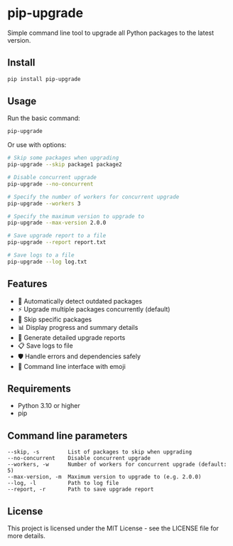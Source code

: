 # pip-upgrade

Simple command line tool to upgrade all Python packages to the latest version.

## Install

```bash
pip install pip-upgrade
```

## Usage

Run the basic command:

```bash
pip-upgrade
```

Or use with options:

```bash
# Skip some packages when upgrading
pip-upgrade --skip package1 package2

# Disable concurrent upgrade
pip-upgrade --no-concurrent

# Specify the number of workers for concurrent upgrade
pip-upgrade --workers 3

# Specify the maximum version to upgrade to
pip-upgrade --max-version 2.0.0

# Save upgrade report to a file
pip-upgrade --report report.txt

# Save logs to a file
pip-upgrade --log log.txt
```

## Features

- 🔄 Automatically detect outdated packages
- ⚡ Upgrade multiple packages concurrently (default)
- 🎯 Skip specific packages
- 📊 Display progress and summary details
- 📝 Generate detailed upgrade reports
- 📋 Save logs to file
- 🛡️ Handle errors and dependencies safely
- 🎨 Command line interface with emoji

## Requirements

- Python 3.10 or higher
- pip

## Command line parameters

```
--skip, -s         List of packages to skip when upgrading
--no-concurrent    Disable concurrent upgrade
--workers, -w      Number of workers for concurrent upgrade (default: 5)
--max-version, -m  Maximum version to upgrade to (e.g. 2.0.0)
--log, -l          Path to log file
--report, -r       Path to save upgrade report
```

## License

This project is licensed under the MIT License - see the LICENSE file for more details. 